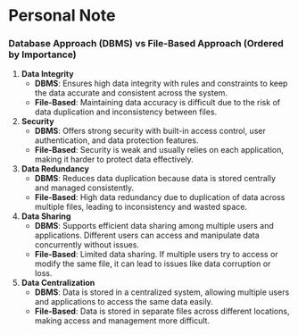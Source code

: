 # Personal Note

### **Database Approach (DBMS)** vs **File-Based Approach** (Ordered by Importance)

1. **Data Integrity**
   * **DBMS**: Ensures high data integrity with rules and constraints to keep the data accurate and consistent across the system.
   * **File-Based**: Maintaining data accuracy is difficult due to the risk of data duplication and inconsistency between files.
2. **Security**
   * **DBMS**: Offers strong security with built-in access control, user authentication, and data protection features.
   * **File-Based**: Security is weak and usually relies on each application, making it harder to protect data effectively.
3. **Data Redundancy**
   * **DBMS**: Reduces data duplication because data is stored centrally and managed consistently.
   * **File-Based**: High data redundancy due to duplication of data across multiple files, leading to inconsistency and wasted space.
4. **Data Sharing**
   * **DBMS**: Supports efficient data sharing among multiple users and applications. Different users can access and manipulate data concurrently without issues.
   * **File-Based**: Limited data sharing. If multiple users try to access or modify the same file, it can lead to issues like data corruption or loss.
5. **Data Centralization**
   * **DBMS**: Data is stored in a centralized system, allowing multiple users and applications to access the same data easily.
   * **File-Based**: Data is stored in separate files across different locations, making access and management more difficult.
